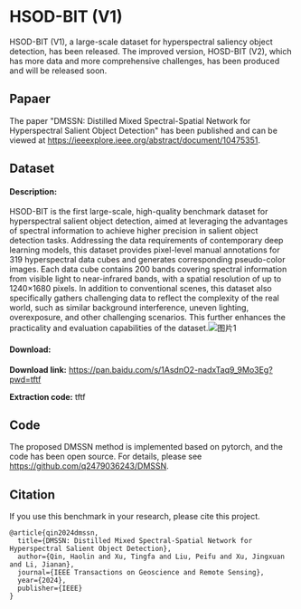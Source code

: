 # HSOD-BIT (V1)

HSOD-BIT (V1), a large-scale dataset for hyperspectral saliency object detection, has been released. The improved version, HOSD-BIT (V2), which has more data and more comprehensive challenges, has been produced and will be released soon.

## Papaer

The paper "DMSSN: Distilled Mixed Spectral-Spatial Network for Hyperspectral Salient Object Detection" has been published and can be viewed at https://ieeexplore.ieee.org/abstract/document/10475351.

## Dataset

#### Description:

HSOD-BIT is the first large-scale, high-quality benchmark dataset for hyperspectral salient object detection, aimed at leveraging the advantages of spectral information to achieve higher precision in salient object detection tasks. Addressing the data requirements of contemporary deep learning models, this dataset provides pixel-level manual annotations for 319 hyperspectral data cubes and generates corresponding pseudo-color images. Each data cube contains 200 bands covering spectral information from visible light to near-infrared bands, with a spatial resolution of up to 1240×1680 pixels. In addition to conventional scenes, this dataset also specifically gathers challenging data to reflect the complexity of the real world, such as similar background interference, uneven lighting, overexposure, and other challenging scenarios. This further enhances the practicality and evaluation capabilities of the dataset.![图片1](C:\Users\24790\Desktop\图片1.png)

#### Download:

**Download link:** <https://pan.baidu.com/s/1AsdnO2-nadxTaq9_9Mo3Eg?pwd=tftf>

**Extraction code:** tftf

## Code

The proposed DMSSN method is implemented based on pytorch, and the code has been open source. For details, please see <https://github.com/q2479036243/DMSSN>.

## Citation

If you use this benchmark in your research, please cite this project.

```
@article{qin2024dmssn,
  title={DMSSN: Distilled Mixed Spectral-Spatial Network for Hyperspectral Salient Object Detection},
  author={Qin, Haolin and Xu, Tingfa and Liu, Peifu and Xu, Jingxuan and Li, Jianan},
  journal={IEEE Transactions on Geoscience and Remote Sensing},
  year={2024},
  publisher={IEEE}
}
```
